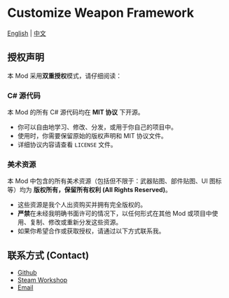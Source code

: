 # Customize Weapon Framework

[English](README.md) | [中文](README.zh.md) 

## 授权声明

本 Mod 采用**双重授权**模式，请仔细阅读：

### **C# 源代码**

本 Mod 的所有 C# 源代码均在 **MIT 协议** 下开源。
- 你可以自由地学习、修改、分发，或用于你自己的项目中。
- 使用时，你需要保留原始的版权声明和 MIT 协议文件。
- 详细协议内容请查看 `LICENSE` 文件。

### **美术资源**
本 Mod 中包含的所有美术资源（包括但不限于：武器贴图、部件贴图、UI 图标等）均为 **版权所有，保留所有权利 (All Rights Reserved)**。
- 这些资源是我个人出资购买并拥有完全版权的。
- **严禁**在未经我明确书面许可的情况下，以任何形式在其他 Mod 或项目中使用、复制、修改或重新分发这些资源。
- 如果你希望合作或获取授权，请通过以下方式联系我。

## 联系方式 (Contact)
- [Github](https://github.com/realloon/)
- [Steam Workshop](https://steamcommunity.com/sharedfiles/filedetails/?id=3550585103)
- [Email](sincerajn@outlook.com)